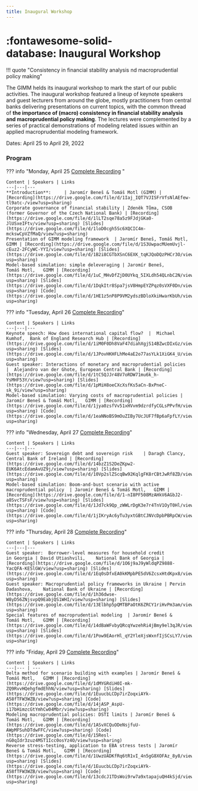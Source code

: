 ```yaml
--- 
title: Inaugural Workshop
---
```


# :fontawesome-solid-database: Inaugural Workshop 

!!! quote "Consistency in financial stability analysis nd macroprudential policy making"

The GIMM helds its inaugural workshop to mark the start of our public
activities. The inaugural workshop featured a lineup of keynote speakers and
guest lecturers from around the globe, mostly practitioners from central
banks delivering presentations on current topics, with the common thread of
**the importance of (macro) consistency in financial stability analysis and
macroprudential policy making**.
The lectures were complemented by a series of practical demonstrations
of modeling related issues within an applied macroprudential modeling
framework.

Dates: April 25 to April 29, 2022


### Program

??? info "Monday, April 25 [Complete Recording](https://drive.google.com/file/d/1GjatbgnnD-1hi5MU3Pf6Fa2o_p-irj0T/view?usp=sharing) "

    Content | Speakers | Links
    ---|---|---
    **Introduction**:     | Jaromír Beneš & Tomáš Motl (GIMM) | [Recording](https://drive.google.com/file/d/1Iaj_IQT7VJISFrVfsNlAEfew-tl9atc-/view?usp=sharing) 
    Corporate governance of financial stability | Zdeněk Tůma, CSOB (former Governor of the Czech National Bank) | [Recording](https://drive.google.com/file/d/1lLT2sqe78a5z9FJdjGKa0-JlUSxeIFtv/view?usp=sharing) [Slides](https://drive.google.com/file/d/1loD0cgh5Sc6XQCIC4m-mckswCpVZfMaQ/view?usp=sharing)
    Presentation of GIMM modeling framework  | Jaromír Beneš, Tomáš Motl,   GIMM | [Recording](https://drive.google.com/file/d/1S3UwpacMUemUvjl-cEuz2-2FCyWC-YYI/view?usp=sharing) [Slides](https://drive.google.com/file/d/1B2i8CGTbXSnC6EXK_tqKJQoDQzPHCr3O/view?usp=sharing)
    Model-based simulation: simple deleveraging | Jaromír Beneš, Tomáš Motl,   GIMM | [Recording](https://drive.google.com/file/d/1uC_MHvDfZjD0UYkq_5IXLdh54QLnbC2N/view?usp=sharing) [Slides](https://drive.google.com/file/d/1DqkItr8Spa7jsV8HmpEYZPqz0sVXF0Dn/view?usp=sharing) [Code](https://drive.google.com/file/d/1HE1z5nP8P9VM2ydszBDloXkiHwarKbUh/view?usp=sharing)

??? info "Tuesday, April 26 [Complete Recording](https://drive.google.com/file/d/1uwOMtDdBUVjTzAo-fz1Ba8jJF207k59B/view?usp=sharing)"

    Content | Speakers | Links
    ---|---|---
    Keynote speech: How does international capital flow?  |  Michael Kumhof,  Bank of England Research Hub | [Recording](https://drive.google.com/file/d/1iM0F0Dh8VaF47diahXgjS14BZwcDIxGz/view?usp=sharing) [Slides](https://drive.google.com/file/d/1JPovHKHFLhMe4aE2o77asYLk1XiGK4_U/view?usp=sharing)
    Guest speaker: Interactions of monetary and macroprudential policies  |  Alejandro van der Ghote, European Central Bank | [Recording](https://drive.google.com/file/d/1tC5QJJr48V7oRDW71mu6k_h-YsMHF53Y/view?usp=sharing) [Slides](https://drive.google.com/file/d/1pMiH8oeCXcXsfKs5aCn-BxPneC-sk_9i/view?usp=sharing)
    Model-based simulation: Varying costs of macroprudential policies | Jaromír Beneš & Tomáš Motl,   GIMM | [Recording](https://drive.google.com/file/d/1jya0zsfVv51xHVvm9dzrdfyCGLsPPvfH/view?usp=sharing) [Code](https://drive.google.com/file/d/1eaNNoBS9mOuZIBy7UcJUF7fBp6aFpfLY/view?usp=sharing)
    
??? info "Wednesday, April 27 [Complete Recording](https://drive.google.com/file/d/17KNinxNIP-O9EvzedAkizGZZb2XJ2sEI/view?usp=sharing)"

    Content | Speakers | Links
    ---|---|---
    Guest speaker: Sovereign debt and sovereign risk    | Daragh Clancy,   Central Bank of Ireland | [Recording](https://drive.google.com/file/d/14bzZ1S2DeZKpw2-EUK6AtcEdamAvUZ9j/view?usp=sharing) [Slides](https://drive.google.com/file/d/10Vp2slZScqBw92KqlgFK8rCBtJwRf8ZD/view?usp=sharing)
    Model-based simulation: Boom-and-bust scenario with active macroprudential policy  | Jaromír Beneš & Tomáš Motl,   GIMM | [Recording](https://drive.google.com/file/d/1-nI8PF508MzAHkV6AGbJ2-a8SvcTSFsF/view?usp=sharing) [Slides](https://drive.google.com/file/d/1Jd7ck9Qp_zWWLrDgK3e7r4TnV1OyT0Hl/view?usp=sharing) [Code](https://drive.google.com/file/d/1jIKryAc6yTu3yxtGBtCJNVcDpbPBRpCW/view?usp=sharing)

??? info "Thursday, April 28 [Complete Recording](https://drive.google.com/file/d/196tRbQiKUh2-XnITsGleszIu0JtHi7rx/view?usp=sharing)"

    Content | Speakers | Links
    ---|---|---
    Guest speaker:  Borrower-level measures for household credit in Georgia | David Utiashvili,    National Bank of Georgia | [Recording](https://drive.google.com/file/d/1O6j9aJ9yWldqPZ9888-YacQFA-KESlGW/view?usp=sharing) [Slides](https://drive.google.com/file/d/1Eq0sDfxEA0kKMpbPE5dV6ZcsxHtdKpx8/view?usp=sharing)
    Guest speaker: Macroprudential policy frameworks in Ukraine | Pervin Dadashova,    National Bank of Ukraine | [Recording](https://drive.google.com/file/d/1h36dwse-W8yD56ZNjsvpQ9EabjQS1WHI/view?usp=sharing) [Slides](https://drive.google.com/file/d/13Elbhp5pQMTBPaOtK6ZRCY1riHvPm3am/view?usp=sharing)
    Special features of macroprudential modeling  | Jaromír Beneš & Tomáš Motl,   GIMM | [Recording](https://drive.google.com/file/d/14dBaWFvbyQRcqYwzehRi4jBmy9el3qJR/view?usp=sharing) [Slides](https://drive.google.com/file/d/1Pow9EAorHl_qY2YleXjsWxnfIjSCsLY7/view?usp=sharing)

??? info "Friday, April 29 [Complete Recording](https://drive.google.com/file/d/1E8WnPqzA7Uj5JUa5Zb3tE42T0MTDVlEW/view?usp=sharing)"

    Content | Speakers | Links
    ---|--- | ---
    Delta method for scenario building with examples | Jaromír Beneš & Tomáš Motl,   GIMM | [Recording](https://drive.google.com/file/d/1dMYGRdiH0I-mk-ZQ9RvvHQehgfmdEhhN/view?usp=sharing) [Slides](https://drive.google.com/file/d/1EuucbLCDp7irZoqxiAYk-A58fTFW3WZB/view?usp=sharing) [Code](https://drive.google.com/file/d/14jASP_AspU-i17bHimzcGtYmhCw04Mbr/view?usp=sharing)
    Modeling macroprudential policies: DSTI limits | Jaromír Beneš & Tomáš Motl,   GIMM | [Recording](https://drive.google.com/file/d/1ASvXCQuODeNsjfuU-AWpMFSuhDTdwFFC/view?usp=sharing) [Code](https://drive.google.com/file/d/15Resl-nG0qIdr3zuz4MST1Icc0osYz4O/view?usp=sharing)
    Reverse stress-testing, application to EBA stress tests | Jaromír Beneš & Tomáš Motl,   GIMM | [Recording](https://drive.google.com/file/d/1UwzUADKfRq6tR1vI_4n5gG8XOFAz_8y8/view?usp=sharing) [Slides](https://drive.google.com/file/d/1EuucbLCDp7irZoqxiAYk-A58fTFW3WZB/view?usp=sharing) [Code](https://drive.google.com/file/d/13cdcJ1TDsWoi9rw7a9xtapajuQH4kSjd/view?usp=sharing)






